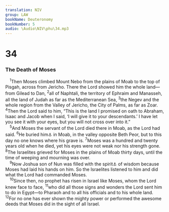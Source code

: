 ```yaml
---
translation: NIV
group: LAW
bookName: Deuteronomy 
bookNumber: 5
audio: \Audio\NIV\phu\34.mp3
---
```


<div class="title"><h1>34</h1><h3>The Death of Moses </h3></div>
<span class="verse phu_34_1"> <sup>1</sup>Then Moses climbed Mount Nebo from the plains of Moab to the top of Pisgah, across from Jericho. There the Lord showed him the whole land—from Gilead to Dan, </span>
<span class="verse phu_34_2"><sup>2</sup>all of Naphtali, the territory of Ephraim and Manasseh, all the land of Judah as far as the Mediterranean Sea, </span>
<span class="verse phu_34_3"><sup>3</sup>the Negev and the whole region from the Valley of Jericho, the City of Palms, as far as Zoar. </span>
<span class="verse phu_34_4"><sup>4</sup>Then the Lord said to him, “This is the land I promised on oath to Abraham, Isaac and Jacob when I said, ‘I will give it to your descendants.’ I have let you see it with your eyes, but you will not cross over into it.” <br/></span>
<span class="verse phu_34_5"> <sup>5</sup>And Moses the servant of the Lord died there in Moab, as the Lord had said. </span>
<span class="verse phu_34_6"><sup>6</sup>He buried him<a data-toggle="tooltip" data-placement="bottom" title="Or He was buried">⚓</a> in Moab, in the valley opposite Beth Peor, but to this day no one knows where his grave is. </span>
<span class="verse phu_34_7"><sup>7</sup>Moses was a hundred and twenty years old when he died, yet his eyes were not weak nor his strength gone. </span>
<span class="verse phu_34_8"><sup>8</sup>The Israelites grieved for Moses in the plains of Moab thirty days, until the time of weeping and mourning was over. <br/></span>
<span class="verse phu_34_9"> <sup>9</sup>Now Joshua son of Nun was filled with the spirit<a data-toggle="tooltip" data-placement="bottom" title="Or Spirit">⚓</a> of wisdom because Moses had laid his hands on him. So the Israelites listened to him and did what the Lord had commanded Moses. <br/></span>
<span class="verse phu_34_10"> <sup>10</sup>Since then, no prophet has risen in Israel like Moses, whom the Lord knew face to face, </span>
<span class="verse phu_34_11"><sup>11</sup>who did all those signs and wonders the Lord sent him to do in Egypt—to Pharaoh and to all his officials and to his whole land. </span>
<span class="verse phu_34_12"><sup>12</sup>For no one has ever shown the mighty power or performed the awesome deeds that Moses did in the sight of all Israel. <br/></span>

